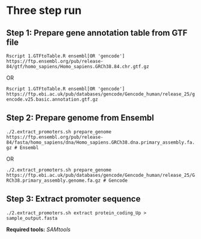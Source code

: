 # Three step run

## Step 1: Prepare gene annotation table from GTF file

`Rscript 1.GTFtoTable.R ensembl[OR 'gencode'] https://ftp.ensembl.org/pub/release-84/gtf/homo_sapiens/Homo_sapiens.GRCh38.84.chr.gtf.gz`

OR

`Rscript 1.GTFtoTable.R ensembl[OR 'gencode'] https://ftp.ebi.ac.uk/pub/databases/gencode/Gencode_human/release_25/gencode.v25.basic.annotation.gtf.gz`

## Step 2: Prepare genome from Ensembl

`./2.extract_promoters.sh prepare_genome https://ftp.ensembl.org/pub/release-84/fasta/homo_sapiens/dna/Homo_sapiens.GRCh38.dna.primary_assembly.fa.gz # Ensembl`

OR

`./2.extract_promoters.sh prepare_genome https://ftp.ebi.ac.uk/pub/databases/gencode/Gencode_human/release_25/GRCh38.primary_assembly.genome.fa.gz # Gencode`

## Step 3: Extract promoter sequence

`./2.extract_promoters.sh extract protein_coding_Up > sample_output.fasta`

**Required tools:** _SAMtools_
